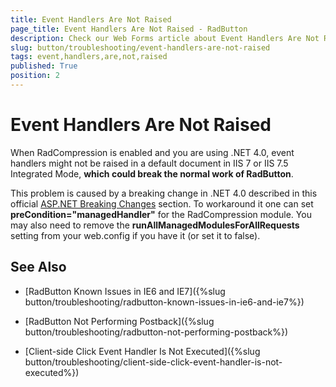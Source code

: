 ```yaml
---
title: Event Handlers Are Not Raised
page_title: Event Handlers Are Not Raised - RadButton
description: Check our Web Forms article about Event Handlers Are Not Raised.
slug: button/troubleshooting/event-handlers-are-not-raised
tags: event,handlers,are,not,raised
published: True
position: 2
---
```


# Event Handlers Are Not Raised

When RadCompression is enabled and you are using .NET 4.0, event handlers might not be raised in a default document in IIS 7 or IIS 7.5 Integrated Mode, **which could break the normal work of RadButton**.

This problem is caused by a breaking change in .NET 4.0 described in this official [ASP.NET Breaking Changes](https://www.asp.net/learn/whitepapers/aspnet4/breaking-changes#0.1**Toc256770154) section. To workaround it one can set **preCondition="managedHandler"** for the RadCompression module. You may also need to remove the **runAllManagedModulesForAllRequests** setting from your web.config if you have it (or set it to false).

## See Also

 * [RadButton Known Issues in IE6 and IE7]({%slug button/troubleshooting/radbutton-known-issues-in-ie6-and-ie7%})

 * [RadButton Not Performing Postback]({%slug button/troubleshooting/radbutton-not-performing-postback%})

 * [Client-side Click Event Handler Is Not Executed]({%slug button/troubleshooting/client-side-click-event-handler-is-not-executed%})
